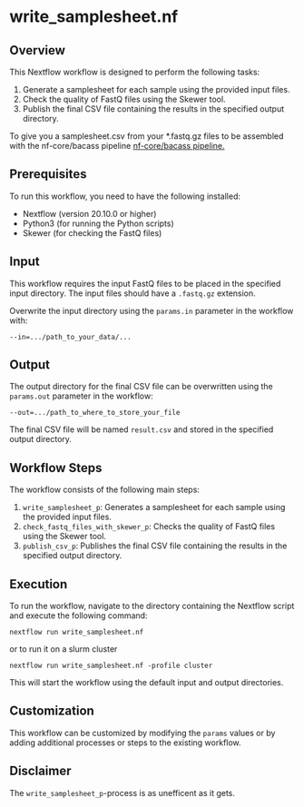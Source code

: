 # write_samplesheet.nf


## Overview

This Nextflow workflow is designed to perform the following tasks:

1. Generate a samplesheet for each sample using the provided input files.
2. Check the quality of FastQ files using the Skewer tool.
3. Publish the final CSV file containing the results in the specified output directory.

To give you a samplesheet.csv from your *.fastq.gz files to be assembled with the nf-core/bacass pipeline [nf-core/bacass pipeline.](https://nf-co.re/bacass)


## Prerequisites

To run this workflow, you need to have the following installed:

- Nextflow (version 20.10.0 or higher)
- Python3 (for running the Python scripts)
- Skewer (for checking the FastQ files)

## Input

This workflow requires the input FastQ files to be placed in the specified input directory. The input files should have a `.fastq.gz` extension.

Overwrite the input directory using the `params.in` parameter in the workflow with:

`--in=.../path_to_your_data/...`


## Output

The output directory for the final CSV file can be overwritten using the `params.out` parameter in the workflow:

`--out=.../path_to_where_to_store_your_file`

The final CSV file will be named `result.csv` and stored in the specified output directory.

## Workflow Steps

The workflow consists of the following main steps:

1. `write_samplesheet_p`: Generates a samplesheet for each sample using the provided input files.
2. `check_fastq_files_with_skewer_p`: Checks the quality of FastQ files using the Skewer tool.
3. `publish_csv_p`: Publishes the final CSV file containing the results in the specified output directory.

## Execution

To run the workflow, navigate to the directory containing the Nextflow script and execute the following command:

`nextflow run write_samplesheet.nf`

or to run it on a slurm cluster

`nextflow run write_samplesheet.nf -profile cluster`


This will start the workflow using the default input and output directories.

## Customization

This workflow can be customized by modifying the `params` values or by adding additional processes or steps to the existing workflow.

## Disclaimer
The `write_samplesheet_p`-process is as unefficent as it gets.
